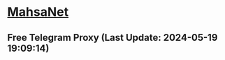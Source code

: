 
# [MahsaNet](https://t.me/mahsa_net)
## Free Telegram Proxy (Last Update: 2024-05-19 19:09:14)

    